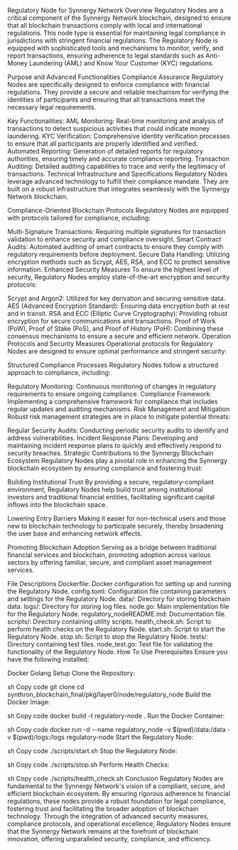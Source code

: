 Regulatory Node for Synnergy Network
Overview
Regulatory Nodes are a critical component of the Synnergy Network blockchain, designed to ensure that all blockchain transactions comply with local and international regulations. This node type is essential for maintaining legal compliance in jurisdictions with stringent financial regulations. The Regulatory Node is equipped with sophisticated tools and mechanisms to monitor, verify, and report transactions, ensuring adherence to legal standards such as Anti-Money Laundering (AML) and Know Your Customer (KYC) regulations.

Purpose and Advanced Functionalities
Compliance Assurance
Regulatory Nodes are specifically designed to enforce compliance with financial regulations. They provide a secure and reliable mechanism for verifying the identities of participants and ensuring that all transactions meet the necessary legal requirements.

Key Functionalities:
AML Monitoring: Real-time monitoring and analysis of transactions to detect suspicious activities that could indicate money laundering.
KYC Verification: Comprehensive identity verification processes to ensure that all participants are properly identified and verified.
Automated Reporting: Generation of detailed reports for regulatory authorities, ensuring timely and accurate compliance reporting.
Transaction Auditing: Detailed auditing capabilities to trace and verify the legitimacy of transactions.
Technical Infrastructure and Specifications
Regulatory Nodes leverage advanced technology to fulfill their compliance mandate. They are built on a robust infrastructure that integrates seamlessly with the Synnergy Network blockchain.

Compliance-Oriented Blockchain Protocols
Regulatory Nodes are equipped with protocols tailored for compliance, including:

Multi-Signature Transactions: Requiring multiple signatures for transaction validation to enhance security and compliance oversight.
Smart Contract Audits: Automated auditing of smart contracts to ensure they comply with regulatory requirements before deployment.
Secure Data Handling: Utilizing encryption methods such as Scrypt, AES, RSA, and ECC to protect sensitive information.
Enhanced Security Measures
To ensure the highest level of security, Regulatory Nodes employ state-of-the-art encryption and security protocols:

Scrypt and Argon2: Utilized for key derivation and securing sensitive data.
AES (Advanced Encryption Standard): Ensuring data encryption both at rest and in transit.
RSA and ECC (Elliptic Curve Cryptography): Providing robust encryption for secure communications and transactions.
Proof of Work (PoW), Proof of Stake (PoS), and Proof of History (PoH): Combining these consensus mechanisms to ensure a secure and efficient network.
Operation Protocols and Security Measures
Operational protocols for Regulatory Nodes are designed to ensure optimal performance and stringent security:

Structured Compliance Processes
Regulatory Nodes follow a structured approach to compliance, including:

Regulatory Monitoring: Continuous monitoring of changes in regulatory requirements to ensure ongoing compliance.
Compliance Framework: Implementing a comprehensive framework for compliance that includes regular updates and auditing mechanisms.
Risk Management and Mitigation
Robust risk management strategies are in place to mitigate potential threats:

Regular Security Audits: Conducting periodic security audits to identify and address vulnerabilities.
Incident Response Plans: Developing and maintaining incident response plans to quickly and effectively respond to security breaches.
Strategic Contributions to the Synnergy Blockchain Ecosystem
Regulatory Nodes play a pivotal role in enhancing the Synnergy blockchain ecosystem by ensuring compliance and fostering trust:

Building Institutional Trust
By providing a secure, regulatory-compliant environment, Regulatory Nodes help build trust among institutional investors and traditional financial entities, facilitating significant capital inflows into the blockchain space.

Lowering Entry Barriers
Making it easier for non-technical users and those new to blockchain technology to participate securely, thereby broadening the user base and enhancing network effects.

Promoting Blockchain Adoption
Serving as a bridge between traditional financial services and blockchain, promoting adoption across various sectors by offering familiar, secure, and compliant asset management services.

File Descriptions
Dockerfile: Docker configuration for setting up and running the Regulatory Node.
config.toml: Configuration file containing parameters and settings for the Regulatory Node.
data/: Directory for storing blockchain data.
logs/: Directory for storing log files.
node.go: Main implementation file for the Regulatory Node.
regulatory_nodeREADME.md: Documentation file.
scripts/: Directory containing utility scripts.
health_check.sh: Script to perform health checks on the Regulatory Node.
start.sh: Script to start the Regulatory Node.
stop.sh: Script to stop the Regulatory Node.
tests/: Directory containing test files.
node_test.go: Test file for validating the functionality of the Regulatory Node.
How To Use
Prerequisites
Ensure you have the following installed:

Docker
Golang
Setup
Clone the Repository:

sh
Copy code
git clone <repository-url>
cd synthron_blockchain_final/pkg/layer0/node/regulatory_node
Build the Docker Image:

sh
Copy code
docker build -t regulatory-node .
Run the Docker Container:

sh
Copy code
docker run -d --name regulatory_node -v $(pwd)/data:/data -v $(pwd)/logs:/logs regulatory-node
Start the Regulatory Node:

sh
Copy code
./scripts/start.sh
Stop the Regulatory Node:

sh
Copy code
./scripts/stop.sh
Perform Health Checks:

sh
Copy code
./scripts/health_check.sh
Conclusion
Regulatory Nodes are fundamental to the Synnergy Network's vision of a compliant, secure, and efficient blockchain ecosystem. By ensuring rigorous adherence to financial regulations, these nodes provide a robust foundation for legal compliance, fostering trust and facilitating the broader adoption of blockchain technology. Through the integration of advanced security measures, compliance protocols, and operational excellence, Regulatory Nodes ensure that the Synnergy Network remains at the forefront of blockchain innovation, offering unparalleled security, compliance, and efficiency.